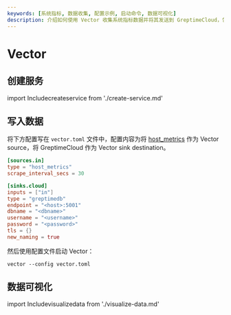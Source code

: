 ```yaml
---
keywords: [系统指标, 数据收集, 配置示例, 启动命令, 数据可视化]
description: 介绍如何使用 Vector 收集系统指标数据并将其发送到 GreptimeCloud，包括配置文件示例和启动命令。
---
```


# Vector

## 创建服务
import Includecreateservice from './create-service.md'

<Includecreateservice/>

## 写入数据

将下方配置写在 `vector.toml` 文件中，配置内容为将 [host_metrics](https://vector.dev/docs/reference/configuration/sources/host_metrics/) 作为 Vector source，将 GreptimeCloud 作为 Vector sink destination。

```toml
[sources.in]
type = "host_metrics"
scrape_interval_secs = 30

[sinks.cloud]
inputs = ["in"]
type = "greptimedb"
endpoint = "<host>:5001"
dbname = "<dbname>"
username = "<username>"
password = "<password>"
tls = {}
new_naming = true
```

然后使用配置文件启动 Vector：

```shell
vector --config vector.toml
```

## 数据可视化
import Includevisualizedata from './visualize-data.md'

<Includevisualizedata/>
